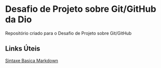 # Desafio de Projeto sobre Git/GitHub da Dio
Repositório criado para o Desafio de Projeto sobre Git/GitHub

## Links Úteis 
[Sintaxe Basica Markdown](https://www.markdownguide.org/)
